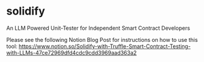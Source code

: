# solidify
An LLM Powered Unit-Tester for Independent Smart Contract Developers

Please see the following Notion Blog Post for instructions on how to use this tool: https://www.notion.so/Solidify-with-Truffle-Smart-Contract-Testing-with-LLMs-47ce72969dfd4cdc9cdd3969aad363a2
